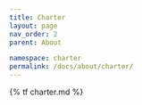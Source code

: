 ```yaml
---
title: Charter
layout: page
nav_order: 2
parent: About

namespace: charter
permalink: /docs/about/charter/
---
```

{% tf charter.md %}